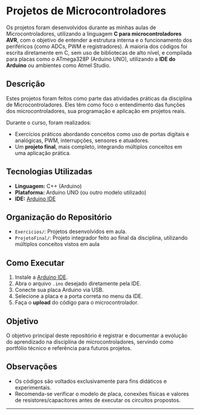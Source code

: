 # Projetos de Microcontroladores

Os projetos foram desenvolvidos durante as minhas aulas de Microcontroladores, utilizando a linguagem **C para microcontroladores AVR**, com o objetivo de entender a estrutura interna e o funcionamento dos periféricos (como ADCs, PWM e registradores). A maioria dos códigos foi escrita diretamente em C, sem uso de bibliotecas de alto nível, e compilada para placas como o ATmega328P (Arduino UNO), utilizando a **IDE do Arduino** ou ambientes como Atmel Studio.

## Descrição

Estes projetos foram feitos como parte das atividades práticas da disciplina de Microcontroladores. Eles têm como foco o entendimento das funções dos microcontroladores, sua programação e aplicação em projetos reais.

Durante o curso, foram realizados:

- Exercícios práticos abordando conceitos como uso de portas digitais e analógicas, PWM, interrupções, sensores e atuadores.
- Um **projeto final**, mais completo, integrando múltiplos conceitos em uma aplicação prática.

## Tecnologias Utilizadas

- **Linguagem:** C++ (Arduino)
- **Plataforma:** Arduino UNO (ou outro modelo utilizado)
- **IDE:** [Arduino IDE](https://www.arduino.cc/en/software)

## Organização do Repositório
- `Exercicios/`: Projetos desenvolvidos em aula.
- `ProjetoFinal/`: Projeto integrador feito ao final da disciplina, utilizando múltiplos conceitos vistos em aula

## Como Executar

1. Instale a [Arduino IDE](https://www.arduino.cc/en/software).
2. Abra o arquivo `.ino` desejado diretamente pela IDE.
3. Conecte sua placa Arduino via USB.
4. Selecione a placa e a porta correta no menu da IDE.
5. Faça o **upload** do código para o microcontrolador.

## Objetivo

O objetivo principal deste repositório é registrar e documentar a evolução do aprendizado na disciplina de microcontroladores, servindo como portfólio técnico e referência para futuros projetos.

## Observações

- Os códigos são voltados exclusivamente para fins didáticos e experimentais.
- Recomenda-se verificar o modelo de placa, conexões físicas e valores de resistores/capacitores antes de executar os circuitos propostos.
---
